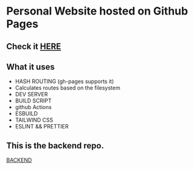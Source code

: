 # Personal Website hosted on Github Pages

## Check it [HERE](https://andremarques94.github.io/portfolio/)


## What it uses

-   HASH ROUTING (gh-pages supports it)
-   Calculates routes based on the filesystem
-   DEV SERVER
-   BUILD SCRIPT
-   github Actions
-   ESBUILD
-   TAILWIND CSS
-   ESLINT && PRETTIER


## This is the backend repo.

[BACKEND](https://github.com/andremarques94/personal-webapp-backend)

